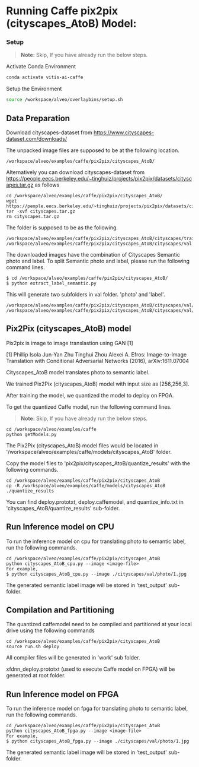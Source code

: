 
# Running Caffe pix2pix (cityscapes_AtoB) Model:

### Setup

> **Note:** Skip, If you have already run the below steps.

Activate Conda Environment
  ```sh
  conda activate vitis-ai-caffe 
  ```

Setup the Environment

  ```sh
  source /workspace/alveo/overlaybins/setup.sh
  ```

## Data Preparation

Download cityscapes-dataset from https://www.cityscapes-dataset.com/downloads/

The unpacked image files are supposed to be at the following location.

```
/workspace/alveo/examples/caffe/pix2pix/cityscapes_AtoB/
```

Alternatively you can download cityscapes-dataset from https://people.eecs.berkeley.edu/~tinghuiz/projects/pix2pix/datasets/cityscapes.tar.gz as follows

```
cd /workspace/alveo/examples/caffe/pix2pix/cityscapes_AtoB/
wget https://people.eecs.berkeley.edu/~tinghuiz/projects/pix2pix/datasets/cityscapes.tar.gz
tar -xvf cityscapes.tar.gz
rm cityscapes.tar.gz
```

The folder is supposed to be as the following.  

```
/workspace/alveo/examples/caffe/pix2pix/cityscapes_AtoB/cityscapes/train
/workspace/alveo/examples/caffe/pix2pix/cityscapes_AtoB/cityscapes/val
```

The downloaded images have the combination of Cityscapes Semantic photo and label. 
To split Semantic photo and label, please run the following command lines.

```
$ cd /workspace/alveo/examples/caffe/pix2pix/cityscapes_AtoB/
$ python extract_label_semantic.py
```

This will generate two subfolders in val folder. 'photo' and 'label'. 
```
/workspace/alveo/examples/caffe/pix2pix/cityscapes_AtoB/cityscapes/val/photo
/workspace/alveo/examples/caffe/pix2pix/cityscapes_AtoB/cityscapes/val/label
```  


## Pix2Pix (cityscapes_AtoB) model

Pix2pix is image to image translastion using GAN [1]


[1]	Phillip Isola Jun-Yan Zhu Tinghui Zhou Alexei A. Efros: Image-to-Image Translation with Conditional Adversarial Networks (2016), arXiv:1611.07004



Cityscapes_AtoB model translates photo to semantic label. 



We trained Pix2Pix (cityscapes_AtoB) model with input size as [256,256,3].

After training the model, we quantized the model to deploy on FPGA.

To get the quantized Caffe model, run the following command lines. 

> **Note:** Skip, If you have already run the below steps.
```
cd /workspace/alveo/examples/caffe
python getModels.py
```

The Pix2Pix (cityscapes_AtoB) model files would be located in '/workspace/alveo/examples/caffe/models/cityscapes_AtoB' folder.

Copy the model files to 'pix2pix/cityscapes_AtoB/quantize_results' with the following commands.
```
cd /workspace/alveo/examples/caffe/pix2pix/cityscapes_AtoB
cp -R /workspace/alveo/examples/caffe/models/cityscapes_AtoB ./quantize_results
```

You can find deploy.prototxt, deploy.caffemodel, and quantize_info.txt in 'cityscapes_AtoB/quantize_results' sub-folder.



## Run Inference model on CPU


To run the inference model on cpu for translating photo to semantic label, run the following commands.

```
cd /workspace/alveo/examples/caffe/pix2pix/cityscapes_AtoB
python cityscapes_AtoB_cpu.py --image <image-file>
For example, 
$ python cityscapes_AtoB_cpu.py --image ./cityscapes/val/photo/1.jpg
```

The generated semantic label image will be stored in 'test_output' sub-folder.


## Compilation and Partitioning


The quantized caffemodel need to be compiled and partitioned at your local drive using the following commands

```
cd /workspace/alveo/examples/caffe/pix2pix/cityscapes_AtoB
source run.sh deploy
```

All compiler files will be generated in 'work' sub folder.

xfdnn_deploy.prototxt (used to execute Caffe model on FPGA) will be generated at root folder.





## Run Inference model on FPGA 

To run the inference model on fpga for translating photo to semantic label, run the following commands.

```
cd /workspace/alveo/examples/caffe/pix2pix/cityscapes_AtoB
python cityscapes_AtoB_fpga.py --image <image-file>
For example, 
$ python cityscapes_AtoB_fpga.py --image ./cityscapes/val/photo/1.jpg
```
The generated semantic label image will be stored in 'test_output' sub-folder.
